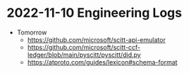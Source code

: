 # 2022-11-10 Engineering Logs

- Tomorrow
  - https://github.com/microsoft/scitt-api-emulator
  - https://github.com/microsoft/scitt-ccf-ledger/blob/main/pyscitt/pyscitt/did.py
  - https://atproto.com/guides/lexicon#schema-format